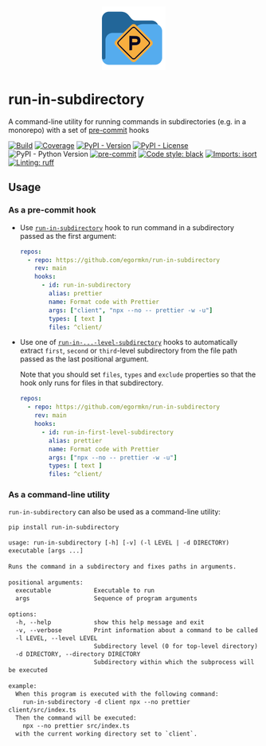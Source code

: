<p align="center">
  <img width="128" alt="pre-commit-subdirectory logo" src="assets/logo.png">
</p>

# run-in-subdirectory

A command-line utility for running commands in subdirectories (e.g. in a monorepo) with a set of [pre-commit](#as-a-pre-commit-hook) hooks

[![Build](https://img.shields.io/github/actions/workflow/status/egormkn/run-in-subdirectory/workflow.yml)](https://github.com/egormkn/run-in-subdirectory/actions/workflows/workflow.yml)
[![Coverage](https://img.shields.io/codecov/c/github/egormkn/run-in-subdirectory?token=4GI2X9GPTC)](https://codecov.io/gh/egormkn/run-in-subdirectory)
[![PyPI - Version](https://img.shields.io/pypi/v/run-in-subdirectory.svg)](https://pypi.org/project/run-in-subdirectory/)
[![PyPI - License](https://img.shields.io/pypi/l/run-in-subdirectory)](https://github.com/egormkn/run-in-subdirectory/blob/main/LICENSE)
![PyPI - Python Version](https://img.shields.io/pypi/pyversions/run-in-subdirectory)
[![pre-commit](https://img.shields.io/badge/pre--commit-enabled-brightgreen?logo=pre-commit)](https://github.com/pre-commit/pre-commit)
[![Code style: black](https://img.shields.io/badge/code%20style-black-000000.svg)](https://github.com/psf/black)
[![Imports: isort](https://img.shields.io/badge/%20imports-isort-%231674b1?style=flat&labelColor=ef8336)](https://github.com/PyCQA/isort)
[![Linting: ruff](https://img.shields.io/badge/linting-ruff-261230)](https://github.com/astral-sh/ruff)

## Usage

### As a pre-commit hook

- Use [`run-in-subdirectory`](.pre-commit-hooks.yaml) hook to run command in a subdirectory passed as the first argument:

  ```yaml
  repos:
    - repo: https://github.com/egormkn/run-in-subdirectory
      rev: main
      hooks:
        - id: run-in-subdirectory
          alias: prettier
          name: Format code with Prettier
          args: ["client", "npx --no -- prettier -w -u"]
          types: [ text ]
          files: ^client/
  ```

- Use one of [`run-in-...-level-subdirectory`](.pre-commit-hooks.yaml) hooks to automatically extract `first`, `second` or `third`-level subdirectory from the file path passed as the last positional argument. 
  
  Note that you should set `files`, `types` and `exclude` properties so that the hook only runs for files in that subdirectory.

  ```yaml
  repos:
    - repo: https://github.com/egormkn/run-in-subdirectory
      rev: main
      hooks:
        - id: run-in-first-level-subdirectory
          alias: prettier
          name: Format code with Prettier
          args: ["npx --no -- prettier -w -u"]
          types: [ text ]
          files: ^client/
  ```

### As a command-line utility

`run-in-subdirectory` can also be used as a command-line utility:

```bash
pip install run-in-subdirectory
```

```
usage: run-in-subdirectory [-h] [-v] (-l LEVEL | -d DIRECTORY) executable [args ...]

Runs the command in a subdirectory and fixes paths in arguments.

positional arguments:
  executable            Executable to run
  args                  Sequence of program arguments

options:
  -h, --help            show this help message and exit
  -v, --verbose         Print information about a command to be called
  -l LEVEL, --level LEVEL
                        Subdirectory level (0 for top-level directory)
  -d DIRECTORY, --directory DIRECTORY
                        Subdirectory within which the subprocess will be executed

example:
  When this program is executed with the following command:
    run-in-subdirectory -d client npx --no prettier client/src/index.ts
  Then the command will be executed:
    npx --no prettier src/index.ts
  with the current working directory set to `client`.
```
